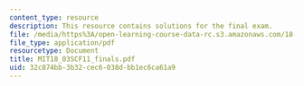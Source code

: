 ```yaml
---
content_type: resource
description: This resource contains solutions for the final exam.
file: /media/https%3A/open-learning-course-data-rc.s3.amazonaws.com/18-03sc-differential-equations-fall-2011/32c874bb3b32cec6038dbb1ec6ca61a9_MIT18_03SCF11_finals.pdf
file_type: application/pdf
resourcetype: Document
title: MIT18_03SCF11_finals.pdf
uid: 32c874bb-3b32-cec6-038d-bb1ec6ca61a9
---
```

